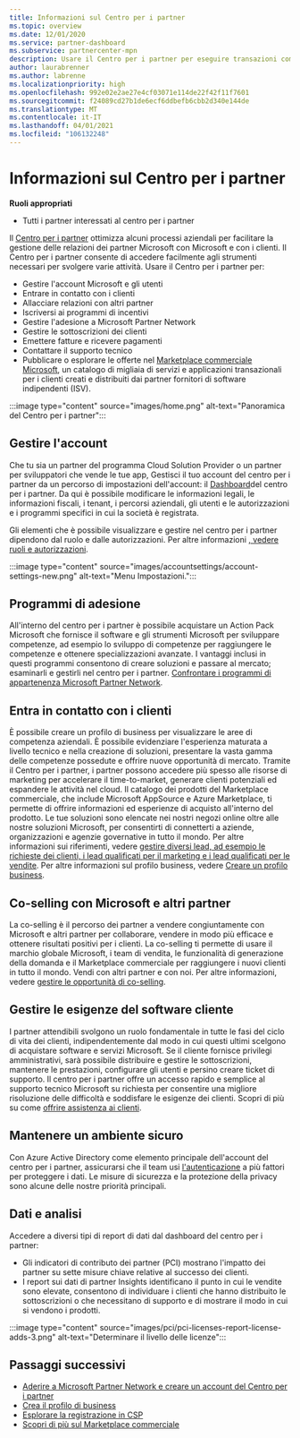```yaml
---
title: Informazioni sul Centro per i partner
ms.topic: overview
ms.date: 12/01/2020
ms.service: partner-dashboard
ms.subservice: partnercenter-mpn
description: Usare il Centro per i partner per eseguire transazioni commerciali con Microsoft e con i clienti
author: laurabrenner
ms.author: labrenne
ms.localizationpriority: high
ms.openlocfilehash: 992e02e2ae27e4cf03071e114de22f42f11f7601
ms.sourcegitcommit: f24089cd27b1de6ecf6ddbefb6cbb2d340e144de
ms.translationtype: MT
ms.contentlocale: it-IT
ms.lasthandoff: 04/01/2021
ms.locfileid: "106132248"
---
```

# <a name="what-is-partner-center"></a>Informazioni sul Centro per i partner

**Ruoli appropriati**

- Tutti i partner interessati al centro per i partner

Il [Centro per i partner](https://partner.microsoft.com/dashboard/home) ottimizza alcuni processi aziendali per facilitare la gestione delle relazioni dei partner Microsoft con Microsoft e con i clienti. Il Centro per i partner consente di accedere facilmente agli strumenti necessari per svolgere varie attività. Usare il Centro per i partner per:

- Gestire l'account Microsoft e gli utenti
- Entrare in contatto con i clienti
- Allacciare relazioni con altri partner
- Iscriversi ai programmi di incentivi
- Gestire l'adesione a Microsoft Partner Network
- Gestire le sottoscrizioni dei clienti
- Emettere fatture e ricevere pagamenti
- Contattare il supporto tecnico
- Pubblicare o esplorare le offerte nel [Marketplace commerciale Microsoft](/azure/marketplace), un catalogo di migliaia di servizi e applicazioni transazionali per i clienti creati e distribuiti dai partner fornitori di software indipendenti (ISV).

:::image type="content" source="images/home.png" alt-text="Panoramica del Centro per i partner":::

## <a name="manage-your-account"></a>Gestire l'account

Che tu sia un partner del programma Cloud Solution Provider o un partner per sviluppatori che vende le tue app, Gestisci il tuo account del centro per i partner da un percorso di impostazioni dell'account: il [Dashboard](https://partner.microsoft.com/dashboard/home)del centro per i partner. Da qui è possibile modificare le informazioni legali, le informazioni fiscali, i tenant, i percorsi aziendali, gli utenti e le autorizzazioni e i programmi specifici in cui la società è registrata.

Gli elementi che è possibile visualizzare e gestire nel centro per i partner dipendono dal ruolo e dalle autorizzazioni. Per altre informazioni [, vedere ruoli e autorizzazioni](permissions-overview.md).

:::image type="content" source="images/accountsettings/account-settings-new.png" alt-text="Menu Impostazioni.":::

## <a name="membership-programs"></a>Programmi di adesione

All'interno del centro per i partner è possibile acquistare un Action Pack Microsoft che fornisce il software e gli strumenti Microsoft per sviluppare competenze, ad esempio lo sviluppo di competenze per raggiungere le competenze e ottenere specializzazioni avanzate. I vantaggi inclusi in questi programmi consentono di creare soluzioni e passare al mercato; esaminarli e gestirli nel centro per i partner. [Confrontare i programmi di appartenenza Microsoft Partner Network](https://partner.microsoft.com/membership/compare-offers).

## <a name="connect-with-customers"></a>Entra in contatto con i clienti

È possibile creare un profilo di business per visualizzare le aree di competenza aziendali. È possibile evidenziare l'esperienza maturata a livello tecnico e nella creazione di soluzioni, presentare la vasta gamma delle competenze possedute e offrire nuove opportunità di mercato. Tramite il Centro per i partner, i partner possono accedere più spesso alle risorse di marketing per accelerare il time-to-market, generare clienti potenziali ed espandere le attività nel cloud. Il catalogo dei prodotti del Marketplace commerciale, che include Microsoft AppSource e Azure Marketplace, ti permette di offrire informazioni ed esperienze di acquisto all'interno del prodotto. Le tue soluzioni sono elencate nei nostri negozi online oltre alle nostre soluzioni Microsoft, per consentirti di connetterti a aziende, organizzazioni e agenzie governative in tutto il mondo. Per altre informazioni sui riferimenti, vedere [gestire diversi lead, ad esempio le richieste dei clienti, i lead qualificati per il marketing e i lead qualificati per le vendite](manage-leads.md). Per altre informazioni sul profilo business, vedere [Creare un profilo business](create-a-marketing-profile.md).

## <a name="co-sell-with-microsoft-and-other-partners"></a>Co-selling con Microsoft e altri partner

La co-selling è il percorso dei partner a vendere congiuntamente con Microsoft e altri partner per collaborare, vendere in modo più efficace e ottenere risultati positivi per i clienti. La co-selling ti permette di usare il marchio globale Microsoft, i team di vendita, le funzionalità di generazione della domanda e il Marketplace commerciale per raggiungere i nuovi clienti in tutto il mondo. Vendi con altri partner e con noi. Per altre informazioni, vedere [gestire le opportunità di co-selling](manage-co-sell-opportunities.md).

## <a name="manage-customer-software-needs"></a>Gestire le esigenze del software cliente

I partner attendibili svolgono un ruolo fondamentale in tutte le fasi del ciclo di vita dei clienti, indipendentemente dal modo in cui questi ultimi scelgono di acquistare software e servizi Microsoft. Se il cliente fornisce privilegi amministrativi, sarà possibile distribuire e gestire le sottoscrizioni, mantenere le prestazioni, configurare gli utenti e persino creare ticket di supporto. Il centro per i partner offre un accesso rapido e semplice al supporto tecnico Microsoft su richiesta per consentire una migliore risoluzione delle difficoltà e soddisfare le esigenze dei clienti. Scopri di più su come [offrire assistenza ai clienti](customer-support.md).

## <a name="maintain-a-secure-environment"></a>Mantenere un ambiente sicuro

Con Azure Active Directory come elemento principale dell'account del centro per i partner, assicurarsi che il team usi [l'autenticazione](partner-security-requirements-mandating-mfa.md) a più fattori per proteggere i dati. Le misure di sicurezza e la protezione della privacy sono alcune delle nostre priorità principali.

## <a name="data-and-analytics"></a>Dati e analisi

Accedere a diversi tipi di report di dati dal dashboard del centro per i partner:

- Gli indicatori di contributo dei partner (PCI) mostrano l'impatto dei partner su sette misure chiave relative al successo dei clienti.
- I report sui dati di partner Insights identificano il punto in cui le vendite sono elevate, consentono di individuare i clienti che hanno distribuito le sottoscrizioni o che necessitano di supporto e di mostrare il modo in cui si vendono i prodotti.

:::image type="content" source="images/pci/pci-licenses-report-license-adds-3.png" alt-text="Determinare il livello delle licenze":::

## <a name="next-steps"></a>Passaggi successivi

- [Aderire a Microsoft Partner Network e creare un account del Centro per i partner](mpn-create-a-partner-center-account.md)
- [Crea il profilo di business](create-a-marketing-profile.md)
- [Esplorare la registrazione in CSP](csp-overview.md)
- [Scopri di più sul Marketplace commerciale](csp-commercial-marketplace-overview.md)
